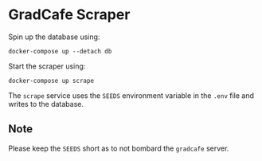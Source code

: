 # GradCafe Scraper

Spin up the database using:
```
docker-compose up --detach db
```

Start the scraper using:
```
docker-compose up scrape
```

The `scrape` service uses the `SEEDS` environment variable in the `.env` file and writes to the database.


## Note

Please keep the `SEEDS` short as to not bombard the `gradcafe` server.